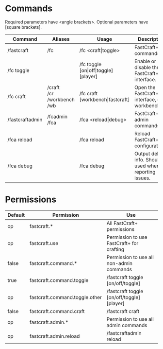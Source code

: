 # Commands
Required parameters have &lt;angle brackets&gt;. Optional parameters have [square brackets].

|Command|Aliases|Usage|Description|
|---|---|---|---|
|/fastcraft|/fc|/fc &lt;craft&#124;toggle&gt;|FastCraft+ commands.|
|/fc toggle||/fc toggle [on&#124;off&#124;toggle] [player]|Enable or disable the FastCraft+ interface.|
|/fc craft|/craft<br>/cr<br>/workbench<br>/wb|/fc craft [workbench&#124;fastcraft]|Open the FastCraft+ interface, or a workbench.|
|/fastcraftadmin|/fcadmin<br>/fca|/fca &lt;reload&#124;debug&gt;|FastCraft+ admin commands.|
|/fca reload||/fca reload|Reload FastCraft+ configurations.|
|/fca debug||/fca debug|Output debug info. Should be used when reporting issues.|

# Permissions
|Default|Permission|Use|
|---|---|---|
|op|fastcraft.*|All FastCraft+ permissions|
|op|fastcraft.use|Permission to use FastCraft+ for crafting|
|false|fastcraft.command.*|Permission to use all non-admin commands|
|true|fastcraft.command.toggle|/fastcraft toggle [on/off/toggle]|
|op|fastcraft.command.toggle.other|/fastcraft toggle [on/off/toggle] [player]|
|false|fastcraft.command.craft|/fastcraft craft|
|op|fastcraft.admin.*|Permission to use all admin commands|
|op|fastcraft.admin.reload|/fastcraftadmin reload|
